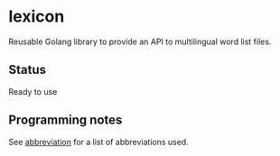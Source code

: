 # lexicon
Reusable Golang library to provide an API to multilingual word list files.

## Status
Ready to use

## Programming notes
See [abbreviation](https://www.github.com/BluntSporks/abbreviation) for a list of abbreviations used.
